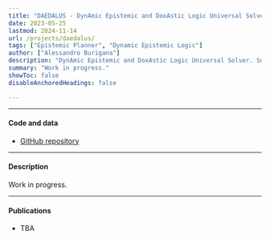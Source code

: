 ```yaml
---
title: "DAEDALUS - DynAmic Epistemic and DoxAstic Logic Universal Solver"
date: 2023-05-25
lastmod: 2024-11-14
url: /projects/daedalus/
tags: ["Epistemic Planner", "Dynamic Epistemic Logic"]
author: ["Alessandro Burigana"]
description: "DynAmic Epistemic and DoxAstic Logic Universal Solver. Solver for DEL-based epistemic planning problems."
summary: "Work in progress."
showToc: false
disableAnchoredHeadings: false

---
```


---

#### Code and data
+ [GitHub repository](https://github.com/a-burigana/daedalus)

---

#### Description

Work in progress.

---

#### Publications
+ TBA
